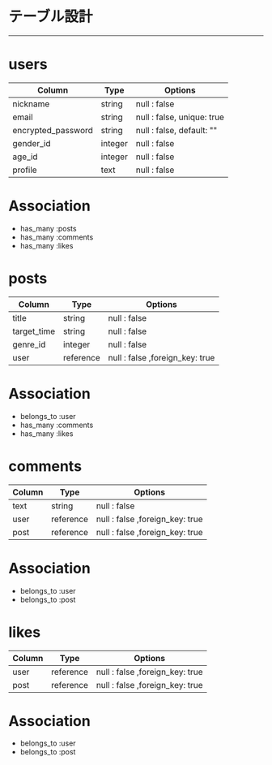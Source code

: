 # テーブル設計
-----
# users
| Column             | Type      | Options                         |
| ------------------ | --------- | ------------------------------- |
| nickname           | string    | null : false                    |
| email              | string    | null : false, unique: true      |
| encrypted_password | string    | null : false, default: ""       |
| gender_id          | integer   | null : false                    |
| age_id             | integer   | null : false                    |
| profile            | text      | null : false                    |

# Association
- has_many :posts
- has_many :comments
- has_many :likes

# posts
| Column             | Type      | Options                         |
| ------------------ | --------- | ------------------------------- |
| title              | string    | null : false                    |
| target_time        | string    | null : false                    |
| genre_id           | integer   | null : false                    |
| user               | reference | null : false ,foreign_key: true |

# Association
- belongs_to :user
- has_many :comments
- has_many :likes

# comments
| Column             | Type      | Options                         |
| ------------------ | --------- | ------------------------------- |
| text               | string    | null : false                    |
| user               | reference | null : false ,foreign_key: true |
| post               | reference | null : false ,foreign_key: true |

# Association
- belongs_to :user
- belongs_to :post

# likes
| Column             | Type      | Options                         |
| ------------------ | --------- | ------------------------------- |
| user               | reference | null : false ,foreign_key: true |
| post               | reference | null : false ,foreign_key: true |

# Association
- belongs_to :user
- belongs_to :post